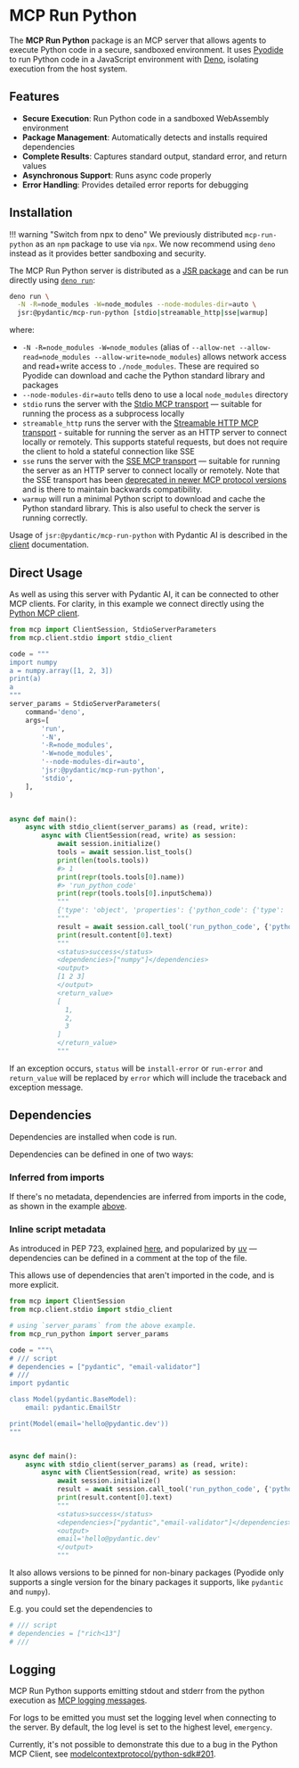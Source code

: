# MCP Run Python

The **MCP Run Python** package is an MCP server that allows agents to execute Python code in a secure, sandboxed environment. It uses [Pyodide](https://pyodide.org/) to run Python code in a JavaScript environment with [Deno](https://deno.com/), isolating execution from the host system.

## Features

- **Secure Execution**: Run Python code in a sandboxed WebAssembly environment
- **Package Management**: Automatically detects and installs required dependencies
- **Complete Results**: Captures standard output, standard error, and return values
- **Asynchronous Support**: Runs async code properly
- **Error Handling**: Provides detailed error reports for debugging

## Installation

!!! warning "Switch from npx to deno"
    We previously distributed `mcp-run-python` as an `npm` package to use via `npx`.
    We now recommend using `deno` instead as it provides better sandboxing and security.

The MCP Run Python server is distributed as a [JSR package](https://jsr.io/@pydantic/mcp-run-python) and can be run directly using [`deno run`](https://deno.com/):

```bash {title="terminal"}
deno run \
  -N -R=node_modules -W=node_modules --node-modules-dir=auto \
  jsr:@pydantic/mcp-run-python [stdio|streamable_http|sse|warmup]
```

where:

- `-N -R=node_modules -W=node_modules` (alias of
  `--allow-net --allow-read=node_modules --allow-write=node_modules`) allows
  network access and read+write access to `./node_modules`. These are required
  so Pyodide can download and cache the Python standard library and packages
- `--node-modules-dir=auto` tells deno to use a local `node_modules` directory
- `stdio` runs the server with the
  [Stdio MCP transport](https://modelcontextprotocol.io/specification/2025-06-18/basic/transports#stdio) — suitable for
  running the process as a subprocess locally
- `streamable_http` runs the server with the
  [Streamable HTTP MCP transport](https://modelcontextprotocol.io/specification/2025-06-18/basic/transports#streamable-http) -
  suitable for running the server as an HTTP server to connect locally or remotely. This supports stateful requests, but does not require the client to hold a stateful connection like SSE
- `sse` runs the server with the
  [SSE MCP transport](https://modelcontextprotocol.io/specification/2024-11-05/basic/transports#http-with-sse) —
  suitable for running the server as an HTTP server to connect locally or remotely. Note that the SSE transport has been
  [deprecated in newer MCP protocol versions](https://modelcontextprotocol.io/specification/2025-06-18/basic/transports#backwards-compatibility)
  and is there to maintain backwards compatibility.
- `warmup` will run a minimal Python script to download and cache the Python
  standard library. This is also useful to check the server is running
  correctly.

Usage of `jsr:@pydantic/mcp-run-python` with Pydantic AI is described in the [client](client.md#mcp-stdio-server) documentation.

## Direct Usage

As well as using this server with Pydantic AI, it can be connected to other MCP clients. For clarity, in this example we connect directly using the [Python MCP client](https://github.com/modelcontextprotocol/python-sdk).

```python {title="mcp_run_python.py"}
from mcp import ClientSession, StdioServerParameters
from mcp.client.stdio import stdio_client

code = """
import numpy
a = numpy.array([1, 2, 3])
print(a)
a
"""
server_params = StdioServerParameters(
    command='deno',
    args=[
        'run',
        '-N',
        '-R=node_modules',
        '-W=node_modules',
        '--node-modules-dir=auto',
        'jsr:@pydantic/mcp-run-python',
        'stdio',
    ],
)


async def main():
    async with stdio_client(server_params) as (read, write):
        async with ClientSession(read, write) as session:
            await session.initialize()
            tools = await session.list_tools()
            print(len(tools.tools))
            #> 1
            print(repr(tools.tools[0].name))
            #> 'run_python_code'
            print(repr(tools.tools[0].inputSchema))
            """
            {'type': 'object', 'properties': {'python_code': {'type': 'string', 'description': 'Python code to run'}}, 'required': ['python_code'], 'additionalProperties': False, '$schema': 'http://json-schema.org/draft-07/schema#'}
            """
            result = await session.call_tool('run_python_code', {'python_code': code})
            print(result.content[0].text)
            """
            <status>success</status>
            <dependencies>["numpy"]</dependencies>
            <output>
            [1 2 3]
            </output>
            <return_value>
            [
              1,
              2,
              3
            ]
            </return_value>
            """
```

If an exception occurs, `status` will be `install-error` or `run-error` and `return_value` will be replaced
by `error` which will include the traceback and exception message.

## Dependencies

Dependencies are installed when code is run.

Dependencies can be defined in one of two ways:

### Inferred from imports

If there's no metadata, dependencies are inferred from imports in the code,
as shown in the example [above](#direct-usage).

### Inline script metadata

As introduced in PEP 723, explained [here](https://packaging.python.org/en/latest/specifications/inline-script-metadata/#inline-script-metadata), and popularized by [uv](https://docs.astral.sh/uv/guides/scripts/#declaring-script-dependencies) — dependencies can be defined in a comment at the top of the file.

This allows use of dependencies that aren't imported in the code, and is more explicit.

```py {title="inline_script_metadata.py" requires="mcp_run_python.py"}
from mcp import ClientSession
from mcp.client.stdio import stdio_client

# using `server_params` from the above example.
from mcp_run_python import server_params

code = """\
# /// script
# dependencies = ["pydantic", "email-validator"]
# ///
import pydantic

class Model(pydantic.BaseModel):
    email: pydantic.EmailStr

print(Model(email='hello@pydantic.dev'))
"""


async def main():
    async with stdio_client(server_params) as (read, write):
        async with ClientSession(read, write) as session:
            await session.initialize()
            result = await session.call_tool('run_python_code', {'python_code': code})
            print(result.content[0].text)
            """
            <status>success</status>
            <dependencies>["pydantic","email-validator"]</dependencies>
            <output>
            email='hello@pydantic.dev'
            </output>
            """
```

It also allows versions to be pinned for non-binary packages (Pyodide only supports a single version for the binary packages it supports, like `pydantic` and `numpy`).

E.g. you could set the dependencies to

```python
# /// script
# dependencies = ["rich<13"]
# ///
```

## Logging

MCP Run Python supports emitting stdout and stderr from the python execution as [MCP logging messages](https://github.com/modelcontextprotocol/specification/blob/eb4abdf2bb91e0d5afd94510741eadd416982350/docs/specification/draft/server/utilities/logging.md?plain=1).

For logs to be emitted you must set the logging level when connecting to the server. By default, the log level is set to the highest level, `emergency`.

Currently, it's not possible to demonstrate this due to a bug in the Python MCP Client, see [modelcontextprotocol/python-sdk#201](https://github.com/modelcontextprotocol/python-sdk/issues/201#issuecomment-2727663121).
